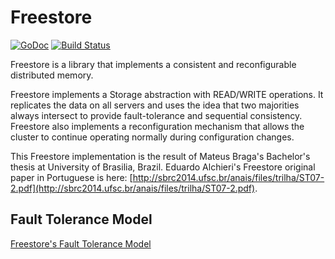 # Freestore

[![GoDoc](https://godoc.org/github.com/mateusbraga/freestore?status.png)](https://godoc.org/github.com/mateusbraga/freestore)
[![Build Status](https://travis-ci.org/mateusbraga/freestore.png?branch=master)](https://travis-ci.org/mateusbraga/freestore)

Freestore is a library that implements a consistent and reconfigurable distributed memory. 

Freestore implements a Storage abstraction with READ/WRITE operations. It replicates the data on all servers and uses the idea that two majorities always intersect to provide fault-tolerance and sequential consistency. Freestore also implements a reconfiguration mechanism that allows the cluster to continue operating normally during configuration changes.

This Freestore implementation is the result of Mateus Braga's Bachelor's thesis at University of Brasilia, Brazil. Eduardo Alchieri's Freestore original paper in Portuguese is here: [http://sbrc2014.ufsc.br/anais/files/trilha/ST07-2.pdf](http://sbrc2014.ufsc.br/anais/files/trilha/ST07-2.pdf).

## Fault Tolerance Model

[Freestore's Fault Tolerance Model](https://github.com/mateusbraga/freestore/blob/master/docs/fault-tolerance-model.md)
